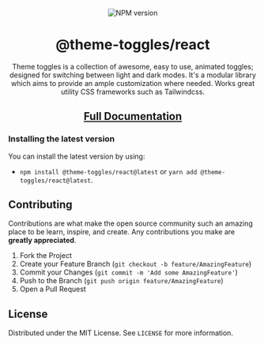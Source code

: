 <div align="center">
<br />
    <img alt="NPM version" src="https://img.shields.io/npm/v/@theme-toggles/react?style=for-the-badge">

<!-- PROJECT LOGO -->
<br />
<h1 >@theme-toggles/react</h1>
<p>Theme toggles is a collection of awesome, easy to use, animated toggles; designed for switching between light and dark modes. It's a modular library which aims to provide an ample customization where needed. Works great utility CSS frameworks such as Tailwindcss.</p>  
</p>
<h2>
  <a href="https://toggles.dev/docs/react">Full Documentation</a>
</h2>
</div>

### Installing the latest version

You can install the latest version by using:

- `npm install @theme-toggles/react@latest` or `yarn add @theme-toggles/react@latest`.

## Contributing

Contributions are what make the open source community such an amazing place to be learn, inspire, and create. Any contributions you make are **greatly appreciated**.

1. Fork the Project
2. Create your Feature Branch (`git checkout -b feature/AmazingFeature`)
3. Commit your Changes (`git commit -m 'Add some AmazingFeature'`)
4. Push to the Branch (`git push origin feature/AmazingFeature`)
5. Open a Pull Request

## License

Distributed under the MIT License. See `LICENSE` for more information.
